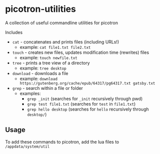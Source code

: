 # picotron-utilities

A collection of useful commandline utilities for picotron

Includes

* `cat` - concatenates and prints files (including URLs!)
    * example: `cat file1.txt file2.txt`
* `touch` - creates new files, updates modification time (rewrites) files
    * example: `touch newfile.txt`
* `tree` - prints a tree view of a directory
    * example: `tree desktop`
* `download` - downloads a file
    * example: `download https://gutenberg.org/cache/epub/64317/pg64317.txt gatsby.txt`
* `grep` - search within a file or folder
    * examples:
        * `grep _init` (searches for `_init` recursively through pwd)
        * `grep test file1.txt` (searches for `test` in `file1.txt`)
        * `grep hello desktop` (searches for `hello` recursively through `desktop/`)

## Usage

To add these commands to picotron, add the lua files to `/appdata/system/util`
